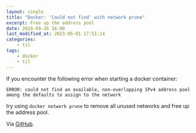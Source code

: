 ```yaml
---
layout: single
title: "Docker: 'Could not find' with network prune"
excerpt: Free up the address pool
date: 2018-09-26 16:00
last_modified_at: 2023-05-01 17:51:14
categories:
    - til
tags:
    - docker
    - til
---
```


If you encounter the following error when starting a docker container:

```docker
ERROR: could not find an available, non-overlapping IPv4 address pool among the defaults to assign to the network
```

try using `docker network prune` to remove all unused networks and free up the address pool.

Via [GitHub](https://github.com/lando/docs/issues/139).
